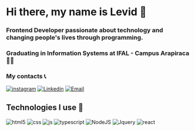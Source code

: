 # Hi there, my name is Levid 👋
### Frontend Developer passionate about technology and changing people's lives through programming. 
### Graduating in Information Systems at IFAL - Campus Arapiraca 👨‍🎓

### My contacts 📞
[![instagram](https://img.shields.io/badge/Instagram-E4405F?style=for-the-badge&logo=instagram&logoColor=white)](https://www.instagram.com/levidlima)
[![Linkedin](https://img.shields.io/badge/LinkedIn-0077B5?style=for-the-badge&logo=linkedin&logoColor=white)](https://www.linkedin.com/in/levid-lima-326311260)
[![Email](https://img.shields.io/badge/Gmail-D14836?style=for-the-badge&logo=gmail&logoColor=white)](mailto:levidlima70@gmail.com)

## Technologies I use 👾

<div style="display: inline_block">
  <img align="center" alt="html5" src="https://img.shields.io/badge/HTML5-E34F26?style=for-the-badge&logo=html5&logoColor=white" />
  <img align="center" alt="css" src="https://img.shields.io/badge/CSS3-1572B6?style=for-the-badge&logo=css3&logoColor=white" />
  <img align="center" alt="js" src="https://img.shields.io/badge/JavaScript-F7DF1E?style=for-the-badge&logo=javascript&logoColor=black" />
  <img align="center" alt="typescript" src="https://img.shields.io/badge/TypeScript-007ACC?style=for-the-badge&logo=typescript&logoColor=white" />
  <img align="center" alt="NodeJS" src="https://img.shields.io/badge/Node.js-43853D?style=for-the-badge&logo=node.js&logoColor=white" />
  <img align="center" alt="Jquery" src="https://img.shields.io/badge/jQuery-0769AD?style=for-the-badge&logo=jquery&logoColor=white" />
  <img align="center" alt="react" src="https://img.shields.io/badge/React-20232A?style=for-the-badge&logo=react&logoColor=61DAFB" />
</div><br/>

